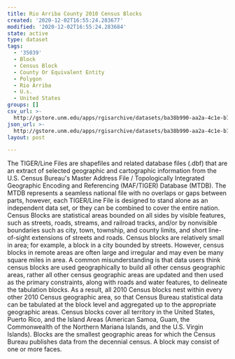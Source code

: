 ```yaml
---
title: Rio Arriba County 2010 Census Blocks
created: '2020-12-02T16:55:24.283677'
modified: '2020-12-02T16:55:24.283684'
state: active
type: dataset
tags:
  - '35039'
  - Block
  - Census Block
  - County Or Equivalent Entity
  - Polygon
  - Rio Arriba
  - U.s.
  - United States
groups: []
csv_url: >-
  http://gstore.unm.edu/apps/rgisarchive/datasets/ba38b990-aa2a-4c1e-b77e-34dba8267dad/tl_2010_35039_tabblock10.derived.csv
json_url: >-
  http://gstore.unm.edu/apps/rgisarchive/datasets/ba38b990-aa2a-4c1e-b77e-34dba8267dad/tl_2010_35039_tabblock10.derived.json
layout: post

---
```

The TIGER/Line Files are shapefiles and related database files (.dbf) that are an extract of selected geographic and cartographic information from the U.S. Census Bureau's Master Address File / Topologically Integrated Geographic Encoding and Referencing (MAF/TIGER) Database (MTDB).  The MTDB represents a seamless national file with no overlaps or gaps between parts, however, each TIGER/Line File is designed to stand alone as an independent data set, or they can be combined to cover the entire nation.  Census Blocks are statistical areas bounded on all sides by visible features, such as streets, roads, streams, and railroad tracks, and/or by nonvisible boundaries such as city, town, township, and county limits, and short line-of-sight extensions of streets and roads.  Census blocks are relatively small in area; for example, a block in a city bounded by streets.  However, census blocks in remote areas are often large and irregular and may even be many square miles in area.  A common misunderstanding is that data users think census blocks are used geographically to build all other census geographic areas, rather all other census geographic areas are updated and then used as the primary constraints, along with roads and water features, to delineate the tabulation blocks.  As a result, all 2010 Census blocks nest within every other 2010 Census geographic area, so that Census Bureau statistical data can be tabulated at the block level and aggregated up to the appropriate geographic areas.  Census blocks cover all territory in the United States, Puerto Rico, and the Island Areas (American Samoa, Guam, the Commonwealth of the Northern Mariana Islands, and the U.S. Virgin Islands).  Blocks are the smallest geographic areas for which the Census Bureau publishes data from the decennial census.  A block may consist of one or more faces.  

